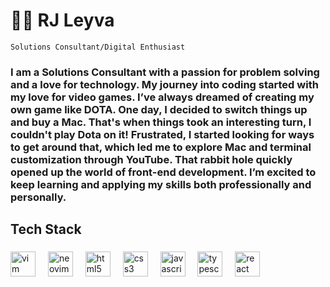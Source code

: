 # 👌🏻 RJ Leyva

`Solutions Consultant/Digital Enthusiast`

### I am a Solutions Consultant with a passion for problem solving and a love for technology. My journey into coding started with my love for video games. I’ve always dreamed of creating my own game like DOTA. One day, I decided to switch things up and buy a Mac. That's when things took an interesting turn, I couldn't play Dota on it! Frustrated, I started looking for ways to get around that, which led me to explore Mac and terminal customization through YouTube. That rabbit hole quickly opened up the world of front-end development. I’m excited to keep learning and applying my skills both professionally and personally.

## Tech Stack

###

<div align="left">
  <img src="https://cdn.jsdelivr.net/gh/devicons/devicon/icons/vim/vim-original.svg" height="40" alt="vim logo"  />
  <img width="12" />
  <img src="https://skillicons.dev/icons?i=neovim" height="40" alt="neovim logo" />
  <img width="12" />
  <img src="https://cdn.jsdelivr.net/gh/devicons/devicon/icons/html5/html5-original.svg" height="40" alt="html5 logo"  />
  <img width="12" />
  <img src="https://cdn.jsdelivr.net/gh/devicons/devicon/icons/css3/css3-original.svg" height="40" alt="css3 logo"  />
  <img width="12" />
  <img src="https://cdn.jsdelivr.net/gh/devicons/devicon/icons/javascript/javascript-original.svg" height="40" alt="javascript logo"  />
  <img width="12" />
  <img src="https://cdn.jsdelivr.net/gh/devicons/devicon/icons/typescript/typescript-original.svg" height="40" alt="typescript logo"  />
  <img width="12" />
  <img src="https://cdn.jsdelivr.net/gh/devicons/devicon/icons/react/react-original.svg" height="40" alt="react logo"  />
</div>

###
